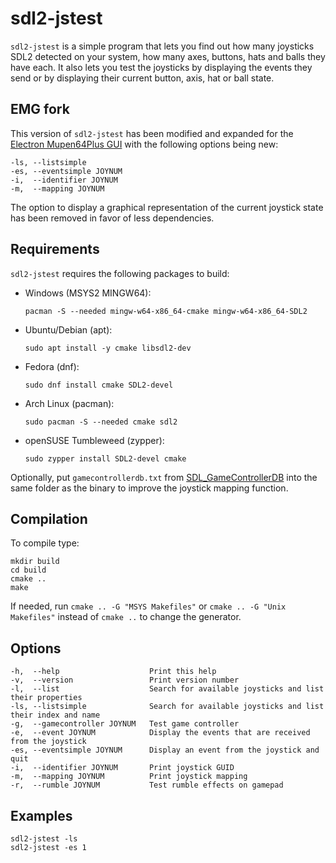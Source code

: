 sdl2-jstest
===========

`sdl2-jstest` is a simple program that lets you find out how many joysticks SDL2 detected on your system, how many axes, buttons, hats and balls they have each. It also lets you test the joysticks by displaying the events they send or by displaying their current button, axis, hat or ball state.


EMG fork
--------

This version of `sdl2-jstest` has been modified and expanded for the [Electron Mupen64Plus GUI](https://github.com/GhostlyDark/EMG) with the following options being new:
```
-ls, --listsimple
-es, --eventsimple JOYNUM
-i,  --identifier JOYNUM
-m,  --mapping JOYNUM
```
The option to display a graphical representation of the current joystick state has been removed in favor of less dependencies.


Requirements
------------

`sdl2-jstest` requires the following packages to build:

- Windows (MSYS2 MINGW64):
  ```
  pacman -S --needed mingw-w64-x86_64-cmake mingw-w64-x86_64-SDL2
  ```

- Ubuntu/Debian (apt):
  ```
  sudo apt install -y cmake libsdl2-dev
  ```

- Fedora (dnf):
  ```
  sudo dnf install cmake SDL2-devel
  ```

- Arch Linux (pacman):
  ```
  sudo pacman -S --needed cmake sdl2
  ```

- openSUSE Tumbleweed (zypper):
  ```
  sudo zypper install SDL2-devel cmake
  ```

Optionally, put `gamecontrollerdb.txt` from [SDL_GameControllerDB](https://github.com/gabomdq/SDL_GameControllerDB) into the same folder as the binary to improve the joystick mapping function.


Compilation
-----------

To compile type:
```
mkdir build
cd build
cmake ..
make
```
If needed, run `cmake .. -G "MSYS Makefiles"` or `cmake .. -G "Unix Makefiles"` instead of `cmake ..` to change the generator.


Options
-------
```
-h,  --help                    Print this help
-v,  --version                 Print version number
-l,  --list                    Search for available joysticks and list their properties
-ls, --listsimple              Search for available joysticks and list their index and name
-g,  --gamecontroller JOYNUM   Test game controller
-e,  --event JOYNUM            Display the events that are received from the joystick
-es, --eventsimple JOYNUM      Display an event from the joystick and quit
-i,  --identifier JOYNUM       Print joystick GUID
-m,  --mapping JOYNUM          Print joystick mapping
-r,  --rumble JOYNUM           Test rumble effects on gamepad
```


Examples
--------
```
sdl2-jstest -ls
sdl2-jstest -es 1
```
